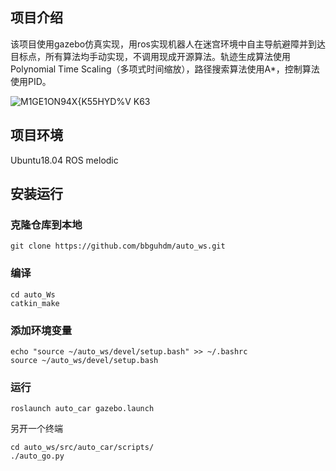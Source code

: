 ## 项目介绍
该项目使用gazebo仿真实现，用ros实现机器人在迷宫环境中自主导航避障并到达目标点，所有算法均手动实现，不调用现成开源算法。轨迹生成算法使用Polynomial Time Scaling（多项式时间缩放），路径搜索算法使用A*，控制算法使用PID。

![M1GE1ON94X{K55HYD%V K63](https://github.com/user-attachments/assets/8d8c3a32-24b5-4a7a-86fa-697df0f1633f)


## 项目环境
Ubuntu18.04 ROS melodic

## 安装运行

### 克隆仓库到本地
```
git clone https://github.com/bbguhdm/auto_ws.git
```

### 编译
```
cd auto_Ws
catkin_make
```

### 添加环境变量
```
echo "source ~/auto_ws/devel/setup.bash" >> ~/.bashrc
source ~/auto_ws/devel/setup.bash
```

### 运行
```
roslaunch auto_car gazebo.launch
```
另开一个终端
```
cd auto_ws/src/auto_car/scripts/
./auto_go.py
```

